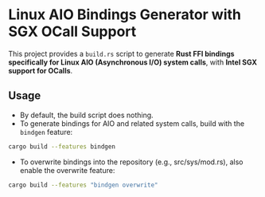 # Linux AIO Bindings Generator with SGX OCall Support

This project provides a `build.rs` script to generate **Rust FFI bindings specifically for Linux AIO (Asynchronous I/O) system calls**, with **Intel SGX support for OCalls**.

## Usage

- By default, the build script does nothing.
- To generate bindings for AIO and related system calls, build with the `bindgen` feature:

```bash
cargo build --features bindgen
```

- To overwrite bindings into the repository (e.g., src/sys/mod.rs), also enable the overwrite feature:

```bash
cargo build --features "bindgen overwrite"
